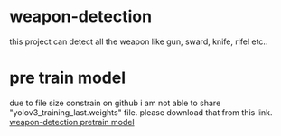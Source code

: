 # weapon-detection
this project can detect all the weapon like gun, sward, knife, rifel etc..
# pre train model
due to file size constrain on github i am not able to share "yolov3_training_last.weights" file. please download that from this link.  
<a href="https://drive.google.com/file/d/1rG9nL4chxrGuy0Rg798Atjk0jx1djgwU/view?usp=sharing">weapon-detection pretrain model</a>


